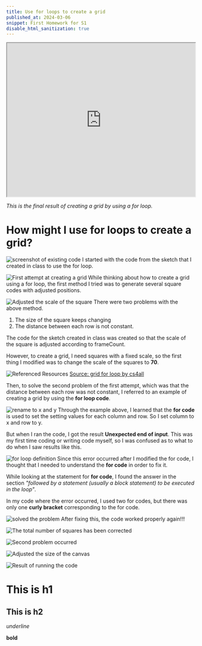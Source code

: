 ```yaml
---
title: Use for loops to create a grid
published_at: 2024-03-06
snippet: First Homework for S1
disable_html_sanitization: true
---
```



<iframe src="https://editor.p5js.org/s4002155/full/MG7Twp_rE" width="100%" height="410px"></iframe>

_This is the final result of creating a grid by using a for loop._

# How might I use for loops to create a grid?

![screenshot of existing code](/240306_first_post/existing_code.png)
I started with the code from the sketch that I created in class to use the for loop.

![First attempt at creating a grid](/240306_first_post/first_try.png)
While thinking about how to create a grid using a for loop, the first method I tried was to generate several square codes with adjusted positions.

![Adjusted the scale of the square](/240306_first_post/scale_adjustment.png)
There were two problems with the above method.
1. The size of the square keeps changing
2. The distance between each row is not constant.

The code for the sketch created in class was created so that the scale of the square is adjusted according to frameCount.

However, to create a grid, I need squares with a fixed scale, so the first thing I modified was to change the scale of the squares to **70**.

![Referenced Resources](/240306_first_post/resource.png)
[Source: grid for loop
by cs4all](https://editor.p5js.org/cs4all/sketches/9ADXr9mSx)

Then, to solve the second problem of the first attempt, which was that the distance between each row was not constant, I referred to an example of creating a grid by using the **for loop code**.


![rename to x and y](/240306_first_post/rename.png)
Through the example above, I learned that the **for code** is used to set the setting values for each column and row. So I set column to x and row to y.

But when I ran the code, I got the result **Unexpected end of input**. This was my first time coding or writing code myself, so I was confused as to what to do when I saw results like this.

![for loop definition](/240306_first_post/for_loop.png)
Since this error occurred after I modified the for code, I thought that I needed to understand the **for code** in order to fix it.

  While looking at the statement for **for code**, I found the answer in the section *"followed by a statement (usually a block statement) to be executed in the loop"*.

In my code where the error occurred, I used two for codes, but there was only one **curly bracket** corresponding to the for code.

![solved the problem](/240306_first_post/solve_problem.png)
After fixing this, the code worked properly again!!!

![The total number of squares has been corrected](/240306_first_post/total_squares.png)


![Second problem occurred](/240306_first_post/problem2.png)

![Adjusted the size of the canvas](/240306_first_post/canvas_size.png)

![Result of running the code](/240306_first_post/result.png)

# This is h1

## This is h2

_underline_

**bold**
